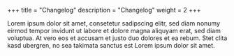 +++
title = "Changelog"
description = "Changelog"
weight = 2
+++

Lorem ipsum dolor sit amet, consetetur sadipscing elitr, sed diam nonumy eirmod
tempor invidunt ut labore et dolore magna aliquyam erat, sed diam voluptua. At
vero eos et accusam et justo duo dolores et ea rebum. Stet clita kasd
ubergren, no sea takimata sanctus est Lorem ipsum dolor sit amet.

